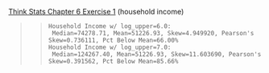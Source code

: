[Think Stats Chapter 6 Exercise 1](http://greenteapress.com/thinkstats2/html/thinkstats2007.html#toc60) (household income)

>> ```
>> Household Income w/ log_upper=6.0:  
>>  Median=74278.71, Mean=51226.93, Skew=4.949920, Pearson's Skew=0.736111, Pct Below Mean=66.00%  
>> Household Income w/ log_upper=7.0:  
>>  Median=124267.40, Mean=51226.93, Skew=11.603690, Pearson's Skew=0.391562, Pct Below Mean=85.66%  

